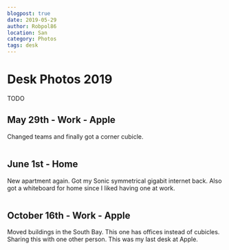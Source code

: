 ```yaml
---
blogpost: true
date: 2019-05-29
author: Robpol86
location: San
category: Photos
tags: desk
---
```


# Desk Photos 2019

TODO

## May 29th - Work - Apple

Changed teams and finally got a corner cubicle.

```{imgur-image} jFSrqG6
```

## June 1st - Home

New apartment again. Got my Sonic symmetrical gigabit internet back. Also got a whiteboard for home since I liked having one at work.

```{imgur-image} LpJfgvi
```

## October 16th - Work - Apple

Moved buildings in the South Bay. This one has offices instead of cubicles. Sharing this with one other person. This was my last desk at Apple.

```{imgur-image} tONwe6S
```
